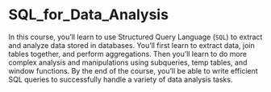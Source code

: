 # SQL_for_Data_Analysis

In this course, you’ll learn to use Structured Query Language (`SQL`) to extract and analyze data stored in databases. You’ll first learn to extract data, join tables together, and perform aggregations. Then you’ll learn to do more complex analysis and manipulations using subqueries, temp tables, and window functions. By the end of the course, you’ll be able to write efficient SQL queries to successfully handle a variety of data analysis tasks.
